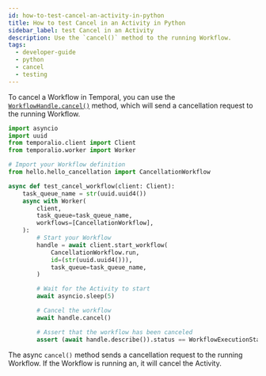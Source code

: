 ```yaml
---
id: how-to-test-cancel-an-activity-in-python
title: How to test Cancel in an Activity in Python
sidebar_label: test Cancel in an Activity
description: Use the `cancel()` method to the running Workflow.
tags:
  - developer-guide
  - python
  - cancel
  - testing
---
```


To cancel a Workflow in Temporal, you can use the [`WorkflowHandle.cancel()`](https://python.temporal.io/temporalio.client.WorkflowHandle.html#cancel) method, which will send a cancellation request to the running Workflow.

```python
import asyncio
import uuid
from temporalio.client import Client
from temporalio.worker import Worker

# Import your Workflow definition
from hello.hello_cancellation import CancellationWorkflow

async def test_cancel_workflow(client: Client):
    task_queue_name = str(uuid.uuid4())
    async with Worker(
        client,
        task_queue=task_queue_name,
        workflows=[CancellationWorkflow],
    ):
        # Start your Workflow 
        handle = await client.start_workflow(
            CancellationWorkflow.run,
            id=(str(uuid.uuid4())),
            task_queue=task_queue_name,
        )

        # Wait for the Activity to start
        await asyncio.sleep(5)

        # Cancel the workflow
        await handle.cancel()

        # Assert that the workflow has been canceled
        assert (await handle.describe()).status == WorkflowExecutionStatus.CANCELED
```

The async `cancel()` method sends a cancellation request to the running Workflow. If the Workflow is running an, it will cancel the Activity.
